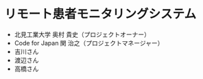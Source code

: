 # リモート患者モニタリングシステム

* 北見工業大学 奥村 貴史（プロジェクトオーナー）
* Code for Japan 関 治之（プロジェクトマネージャー）
* 吉川さん
* 渡辺さん
* 高橋さん
